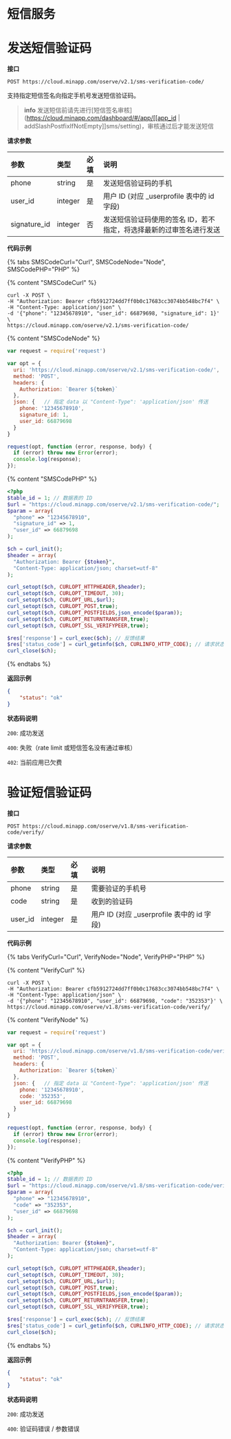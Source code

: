 # 短信服务

# 发送短信验证码

**接口**

`POST https://cloud.minapp.com/oserve/v2.1/sms-verification-code/`

支持指定短信签名向指定手机号发送短信验证码。

> **info**
> 发送短信前请先进行[短信签名审核](https://cloud.minapp.com/dashboard/#/app/[[app_id | addSlashPostfixIfNotEmpty]]sms/setting)，审核通过后才能发送短信

**请求参数**

|       参数     |       类型    | 必填 | 说明 |
| :------------  | :----------- | :---| :--- |
| phone           | string   |  是 | 发送短信验证码的手机 |
| user_id         | integer  |  是 | 用户 ID (对应 _userprofile 表中的 id 字段)|
| signature_id    | integer  |  否 | 发送短信验证码使用的签名 ID，若不指定，将选择最新的过审签名进行发送 |

**代码示例**

{% tabs SMSCodeCurl="Curl", SMSCodeNode="Node", SMSCodePHP="PHP" %}

{% content "SMSCodeCurl" %}

```
curl -X POST \
-H "Authorization: Bearer cfb5912724dd7ff0b0c17683cc3074bb548bc7f4" \
-H "Content-Type: application/json" \
-d '{"phone": "12345678910", "user_id": 66879698, "signature_id": 1}' \
https://cloud.minapp.com/oserve/v2.1/sms-verification-code/
```

{% content "SMSCodeNode" %}

```js
var request = require('request')

var opt = {
  uri: 'https://cloud.minapp.com/oserve/v2.1/sms-verification-code/',
  method: 'POST',
  headers: {
    Authorization: `Bearer ${token}`
  },
  json: {   // 指定 data 以 "Content-Type": 'application/json' 传送
    phone: '12345678910',
    signature_id: 1,
    user_id: 66879698
  }
}

request(opt, function (error, response, body) {
  if (error) throw new Error(error);
  console.log(response);
});
```

{% content "SMSCodePHP" %}

```php
<?php
$table_id = 1; // 数据表的 ID
$url = "https://cloud.minapp.com/oserve/v2.1/sms-verification-code/";
$param = array(
  "phone" => "12345678910",
  "signature_id" => 1,
  "user_id" => 66879698
);

$ch = curl_init();
$header = array(
  "Authorization: Bearer {$token}",
  "Content-Type: application/json; charset=utf-8"
);

curl_setopt($ch, CURLOPT_HTTPHEADER,$header);
curl_setopt($ch, CURLOPT_TIMEOUT, 30);
curl_setopt($ch, CURLOPT_URL,$url);
curl_setopt($ch, CURLOPT_POST,true);
curl_setopt($ch, CURLOPT_POSTFIELDS,json_encode($param));
curl_setopt($ch, CURLOPT_RETURNTRANSFER,true);
curl_setopt($ch, CURLOPT_SSL_VERIFYPEER,true);

$res['response'] = curl_exec($ch); // 反馈结果
$res['status_code'] = curl_getinfo($ch, CURLINFO_HTTP_CODE); // 请求状态码
curl_close($ch);
```

{% endtabs %}

**返回示例**

```json
{
    "status": "ok"
}
```

**状态码说明**

`200`: 成功发送

`400`: 失败（rate limit 或短信签名没有通过审核）

`402`: 当前应用已欠费


# 验证短信验证码

**接口**

`POST https://cloud.minapp.com/oserve/v1.8/sms-verification-code/verify/`

**请求参数**

|       参数       |       类型    | 必填 | 说明 |
| :------------   | :----------- | :---| :--- |
| phone           | string   |  是 | 需要验证的手机号 |
| code            | string   |  是 | 收到的验证码 |
| user_id         | integer  |  是 | 用户 ID (对应 _userprofile 表中的 id 字段)|

**代码示例**

{% tabs VerifyCurl="Curl", VerifyNode="Node", VerifyPHP="PHP" %}

{% content "VerifyCurl" %}

```
curl -X POST \
-H "Authorization: Bearer cfb5912724dd7ff0b0c17683cc3074bb548bc7f4" \
-H "Content-Type: application/json" \
-d '{"phone": "12345678910", "user_id": 66879698, "code": "352353"}' \
https://cloud.minapp.com/oserve/v1.8/sms-verification-code/verify/
```

{% content "VerifyNode" %}

```js
var request = require('request')

var opt = {
  uri: 'https://cloud.minapp.com/oserve/v1.8/sms-verification-code/verify/',
  method: 'POST',
  headers: {
    Authorization: `Bearer ${token}`
  },
  json: {   // 指定 data 以 "Content-Type": 'application/json' 传送
    phone: '12345678910',
    code: '352353',
    user_id: 66879698
  }
}

request(opt, function (error, response, body) {
  if (error) throw new Error(error);
  console.log(response);
});
```

{% content "VerifyPHP" %}

```php
<?php
$table_id = 1; // 数据表的 ID
$url = "https://cloud.minapp.com/oserve/v1.8/sms-verification-code/verify/";
$param = array(
  "phone" => "12345678910",
  "code" => "352353",
  "user_id" => 66879698
);

$ch = curl_init();
$header = array(
  "Authorization: Bearer {$token}",
  "Content-Type: application/json; charset=utf-8"
);

curl_setopt($ch, CURLOPT_HTTPHEADER,$header);
curl_setopt($ch, CURLOPT_TIMEOUT, 30);
curl_setopt($ch, CURLOPT_URL,$url);
curl_setopt($ch, CURLOPT_POST,true);
curl_setopt($ch, CURLOPT_POSTFIELDS,json_encode($param));
curl_setopt($ch, CURLOPT_RETURNTRANSFER,true);
curl_setopt($ch, CURLOPT_SSL_VERIFYPEER,true);

$res['response'] = curl_exec($ch); // 反馈结果
$res['status_code'] = curl_getinfo($ch, CURLINFO_HTTP_CODE); // 请求状态码
curl_close($ch);
```

{% endtabs %}

**返回示例**
```json
{
    "status": "ok"
}
```

**状态码说明**

`200`: 成功发送

`400`: 验证码错误 / 参数错误
